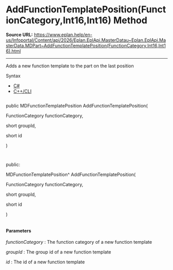 # AddFunctionTemplatePosition(FunctionCategory,Int16,Int16) Method

**Source URL:** https://www.eplan.help/en-us/Infoportal/Content/api/2026/Eplan.EplApi.MasterDatau~Eplan.EplApi.MasterData.MDPart~AddFunctionTemplatePosition(FunctionCategory,Int16,Int16).html

---

Adds a new function template to the part on the last position

Syntax

- [C#](#i-syntax-CS)
- [C++/CLI](#i-syntax-CPP2005)

```
```
public MDFunctionTemplatePosition AddFunctionTemplatePosition( 

   FunctionCategory functionCategory,

   short groupId,

   short id

)
```
```

```
```
public:

MDFunctionTemplatePosition^ AddFunctionTemplatePosition( 

   FunctionCategory functionCategory,

   short groupId,

   short id

)
```
```

#### Parameters

*functionCategory*
:   The function category of a new function template

*groupId*
:   The group id of a new function template

*id*
:   The id of a new function template
